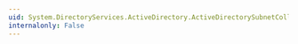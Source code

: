```yaml
---
uid: System.DirectoryServices.ActiveDirectory.ActiveDirectorySubnetCollection.IndexOf(System.DirectoryServices.ActiveDirectory.ActiveDirectorySubnet)
internalonly: False
---
```

